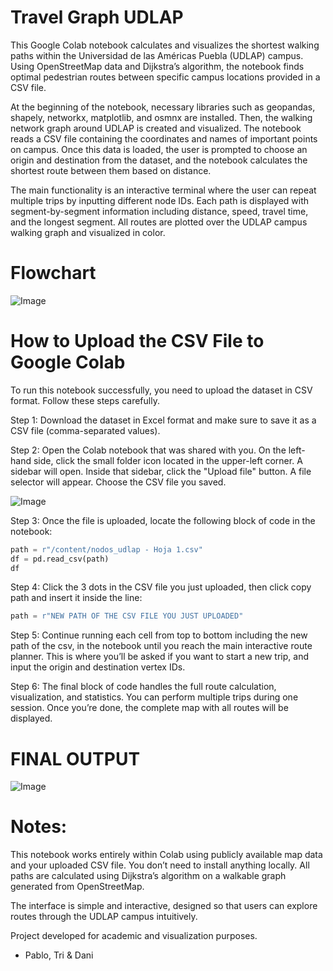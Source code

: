 # Travel Graph UDLAP


This Google Colab notebook calculates and visualizes the shortest walking paths within the Universidad de las Américas Puebla (UDLAP) campus. Using OpenStreetMap data and Dijkstra’s algorithm, the notebook finds optimal pedestrian routes between specific campus locations provided in a CSV file.

At the beginning of the notebook, necessary libraries such as geopandas, shapely, networkx, matplotlib, and osmnx are installed. Then, the walking network graph around UDLAP is created and visualized. The notebook reads a CSV file containing the coordinates and names of important points on campus. Once this data is loaded, the user is prompted to choose an origin and destination from the dataset, and the notebook calculates the shortest route between them based on distance.

The main functionality is an interactive terminal where the user can repeat multiple trips by inputting different node IDs. Each path is displayed with segment-by-segment information including distance, speed, travel time, and the longest segment. All routes are plotted over the UDLAP campus walking graph and visualized in color.

# Flowchart

![Image](https://github.com/user-attachments/assets/8f801a47-a6bf-4f4a-8d68-f8f67e58c5de)

# How to Upload the CSV File to Google Colab

To run this notebook successfully, you need to upload the dataset in CSV format. Follow these steps carefully.

Step 1: Download the dataset in Excel format and make sure to save it as a CSV file (comma-separated values).

Step 2: Open the Colab notebook that was shared with you. On the left-hand side, click the small folder icon located in the upper-left corner. A sidebar will open. Inside that sidebar, click the "Upload file" button. A file selector will appear. Choose the CSV file you saved.

![Image](https://github.com/user-attachments/assets/b27e9123-cfd9-4572-95b5-6ce01f8ad66c)

Step 3: Once the file is uploaded, locate the following block of code in the notebook:

```python
path = r"/content/nodos_udlap - Hoja 1.csv"
df = pd.read_csv(path)
df
```

Step 4: Click the 3 dots in the CSV file you just uploaded, then click copy path and insert it inside the line:

```python
path = r"NEW PATH OF THE CSV FILE YOU JUST UPLOADED"
```

Step 5: Continue running each cell from top to bottom including the new path of the csv, in the notebook until you reach the main interactive route planner. This is where you’ll be asked if you want to start a new trip, and input the origin and destination vertex IDs.

Step 6: The final block of code handles the full route calculation, visualization, and statistics. You can perform multiple trips during one session. Once you’re done, the complete map with all routes will be displayed.

# FINAL OUTPUT

![Image](https://github.com/user-attachments/assets/a6aefc04-2be7-4f14-a188-3e861c880e21)

# Notes:

This notebook works entirely within Colab using publicly available map data and your uploaded CSV file. You don’t need to install anything locally. All paths are calculated using Dijkstra’s algorithm on a walkable graph generated from OpenStreetMap.

The interface is simple and interactive, designed so that users can explore routes through the UDLAP campus intuitively.

Project developed for academic and visualization purposes.

- Pablo, Tri & Dani

